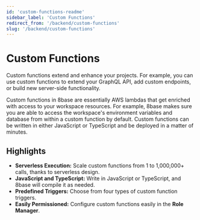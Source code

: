 ```yaml
---
id: 'custom-functions-readme'
sidebar_label: 'Custom Functions'
redirect_from: '/backend/custom-functions'
slug: '/backend/custom-functions'
---
```

# Custom Functions

Custom functions extend and enhance your projects. For example, you can use custom functions to extend your GraphQL API, add custom endpoints, or build new server-side functionality. 

Custom functions in 8base are essentially AWS lambdas that get enriched with access to your workspace resources. For example, 8base makes sure you are able to access the workspace's environment variables and database from within a custom function by default. Custom functions can be written in either JavaScript or TypeScript and be deployed in a matter of minutes.

## Highlights

- **Serverless Execution:** Scale custom functions from 1 to 1,000,000+ calls, thanks to serverless design.
- **JavaScript and TypeScript:** Write in JavaScript or TypeScript, and 8base will compile it as needed.
- **Predefined Triggers:** Choose from four types of custom function triggers.
- **Easily Permissioned:** Configure custom functions easily in the **Role Manager**.